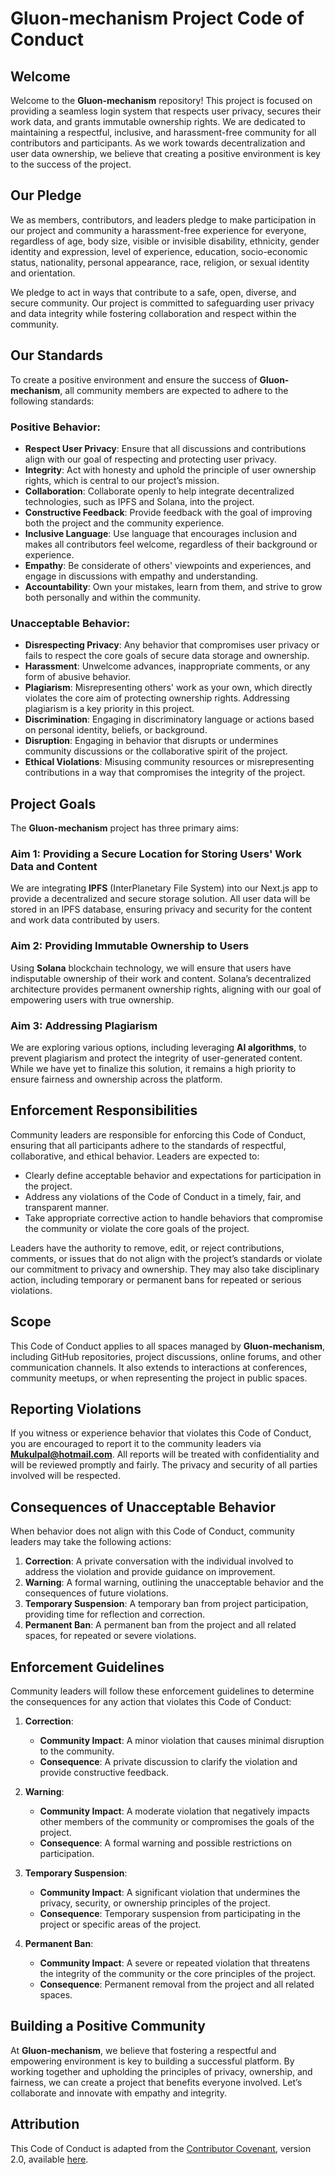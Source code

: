# Gluon-mechanism Project Code of Conduct

## Welcome

Welcome to the **Gluon-mechanism** repository! This project is focused on providing a seamless login system that respects user privacy, secures their work data, and grants immutable ownership rights. We are dedicated to maintaining a respectful, inclusive, and harassment-free community for all contributors and participants. As we work towards decentralization and user data ownership, we believe that creating a positive environment is key to the success of the project.

## Our Pledge

We as members, contributors, and leaders pledge to make participation in our project and community a harassment-free experience for everyone, regardless of age, body size, visible or invisible disability, ethnicity, gender identity and expression, level of experience, education, socio-economic status, nationality, personal appearance, race, religion, or sexual identity and orientation.

We pledge to act in ways that contribute to a safe, open, diverse, and secure community. Our project is committed to safeguarding user privacy and data integrity while fostering collaboration and respect within the community.

## Our Standards

To create a positive environment and ensure the success of **Gluon-mechanism**, all community members are expected to adhere to the following standards:

### Positive Behavior:
- **Respect User Privacy**: Ensure that all discussions and contributions align with our goal of respecting and protecting user privacy. 
- **Integrity**: Act with honesty and uphold the principle of user ownership rights, which is central to our project’s mission.
- **Collaboration**: Collaborate openly to help integrate decentralized technologies, such as IPFS and Solana, into the project.
- **Constructive Feedback**: Provide feedback with the goal of improving both the project and the community experience.
- **Inclusive Language**: Use language that encourages inclusion and makes all contributors feel welcome, regardless of their background or experience.
- **Empathy**: Be considerate of others' viewpoints and experiences, and engage in discussions with empathy and understanding.
- **Accountability**: Own your mistakes, learn from them, and strive to grow both personally and within the community.

### Unacceptable Behavior:
- **Disrespecting Privacy**: Any behavior that compromises user privacy or fails to respect the core goals of secure data storage and ownership.
- **Harassment**: Unwelcome advances, inappropriate comments, or any form of abusive behavior.
- **Plagiarism**: Misrepresenting others' work as your own, which directly violates the core aim of protecting ownership rights. Addressing plagiarism is a key priority in this project.
- **Discrimination**: Engaging in discriminatory language or actions based on personal identity, beliefs, or background.
- **Disruption**: Engaging in behavior that disrupts or undermines community discussions or the collaborative spirit of the project.
- **Ethical Violations**: Misusing community resources or misrepresenting contributions in a way that compromises the integrity of the project.

## Project Goals

The **Gluon-mechanism** project has three primary aims:

### Aim 1: Providing a Secure Location for Storing Users' Work Data and Content
We are integrating **IPFS** (InterPlanetary File System) into our Next.js app to provide a decentralized and secure storage solution. All user data will be stored in an IPFS database, ensuring privacy and security for the content and work data contributed by users.

### Aim 2: Providing Immutable Ownership to Users
Using **Solana** blockchain technology, we will ensure that users have indisputable ownership of their work and content. Solana’s decentralized architecture provides permanent ownership rights, aligning with our goal of empowering users with true ownership.

### Aim 3: Addressing Plagiarism
We are exploring various options, including leveraging **AI algorithms**, to prevent plagiarism and protect the integrity of user-generated content. While we have yet to finalize this solution, it remains a high priority to ensure fairness and ownership across the platform.

## Enforcement Responsibilities

Community leaders are responsible for enforcing this Code of Conduct, ensuring that all participants adhere to the standards of respectful, collaborative, and ethical behavior. Leaders are expected to:

- Clearly define acceptable behavior and expectations for participation in the project.
- Address any violations of the Code of Conduct in a timely, fair, and transparent manner.
- Take appropriate corrective action to handle behaviors that compromise the community or violate the core goals of the project.

Leaders have the authority to remove, edit, or reject contributions, comments, or issues that do not align with the project’s standards or violate our commitment to privacy and ownership. They may also take disciplinary action, including temporary or permanent bans for repeated or serious violations.

## Scope

This Code of Conduct applies to all spaces managed by **Gluon-mechanism**, including GitHub repositories, project discussions, online forums, and other communication channels. It also extends to interactions at conferences, community meetups, or when representing the project in public spaces.

## Reporting Violations

If you witness or experience behavior that violates this Code of Conduct, you are encouraged to report it to the community leaders via **Mukulpal@hotmail.com**. All reports will be treated with confidentiality and will be reviewed promptly and fairly. The privacy and security of all parties involved will be respected.

## Consequences of Unacceptable Behavior

When behavior does not align with this Code of Conduct, community leaders may take the following actions:

1. **Correction**: A private conversation with the individual involved to address the violation and provide guidance on improvement.
2. **Warning**: A formal warning, outlining the unacceptable behavior and the consequences of future violations.
3. **Temporary Suspension**: A temporary ban from project participation, providing time for reflection and correction.
4. **Permanent Ban**: A permanent ban from the project and all related spaces, for repeated or severe violations.

## Enforcement Guidelines

Community leaders will follow these enforcement guidelines to determine the consequences for any action that violates this Code of Conduct:

1. **Correction**:
   - **Community Impact**: A minor violation that causes minimal disruption to the community.
   - **Consequence**: A private discussion to clarify the violation and provide constructive feedback.

2. **Warning**:
   - **Community Impact**: A moderate violation that negatively impacts other members of the community or compromises the goals of the project.
   - **Consequence**: A formal warning and possible restrictions on participation.

3. **Temporary Suspension**:
   - **Community Impact**: A significant violation that undermines the privacy, security, or ownership principles of the project.
   - **Consequence**: Temporary suspension from participating in the project or specific areas of the project.

4. **Permanent Ban**:
   - **Community Impact**: A severe or repeated violation that threatens the integrity of the community or the core principles of the project.
   - **Consequence**: Permanent removal from the project and all related spaces.

## Building a Positive Community

At **Gluon-mechanism**, we believe that fostering a respectful and empowering environment is key to building a successful platform. By working together and upholding the principles of privacy, ownership, and fairness, we can create a project that benefits everyone involved. Let’s collaborate and innovate with empathy and integrity.

## Attribution

This Code of Conduct is adapted from the [Contributor Covenant](https://www.contributor-covenant.org), version 2.0, available [here](https://www.contributor-covenant.org/version/2/0/code_of_conduct.html).
